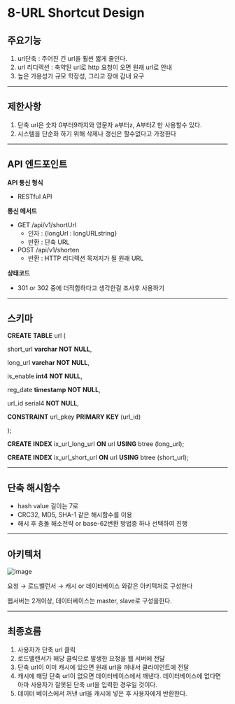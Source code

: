 # 8-URL Shortcut Design

## 주요기능

1. url단축 : 주어진 긴 url을 훨씬 짧게 줄인다.
2. url 리디렉션 : 축약된 url로 http 요청이 오면 원래 url로 안내
3. 높은 가용성가 규모 학장성, 그리고 장애 감내 요구
---

## 제한사항

1. 단축 url은 숫자 0부터9까지와 영문자 a부터z, A부터Z 만 사용할수 있다.
2. 시스템을 단순화 하기 위해 삭제나 갱신은 할수없다고 가정한다

---

## API 엔드포인트

**API 통신 형식**

- RESTful API

**통신 메서드**

- GET /api/v1/shortUrl
    - 인자 : {longUrl : longURLstring}
    - 반환 : 단축 URL
- POST /api/v1/shorten
    - 반환 : HTTP 리디렉션 목저지가 될 원래 URL

**상태코드**

- 301 or 302 중에 더적합하다고 생각한걸 조사후 사용하기

---

## 스키마

**CREATE** **TABLE** url (

short_url **varchar** **NOT** **NULL**,

long_url **varchar** **NOT** **NULL**,

is_enable **int4** **NOT** **NULL**,

reg_date **timestamp** **NOT** **NULL**,

url_id serial4 **NOT** **NULL**,

**CONSTRAINT** url_pkey **PRIMARY** **KEY** (url_id)

);

**CREATE** **INDEX** ix_url_long_url **ON** url **USING** btree (long_url);

**CREATE** **INDEX** ix_url_short_url **ON** url **USING** btree (short_url);

---

## 단축 해시함수

- hash value 길이는 7로
- CRC32, MD5, SHA-1 같은 해시함수를 이용
- 해시 후 충돌 해소전략 or base-62변환 방법중 하나 선택하여 진행

---

## 아키텍처

![image](https://github.com/user-attachments/assets/57d4da31-ced4-4044-b6ec-189df523c21d)

요청 → 로드밸런서 → 캐시 or 데이터베이스 와같은 아키텍처로 구성한다

웹서버는 2개이상, 데이터베이스는 master, slave로 구성을한다.

---

## 최종흐름

1. 사용자가 단축 url 클릭
2. 로드밸랜서가 해당 클릭으로 발생한 요청을 웹 서버에 전달
3. 단축 url이 이미 캐시에 있으면 원래 url을 꺼내서 클라이언트에 전달
4. 캐시에 해당 단축 url이 없으면 데이터베이스에서 깨낸다. 데이터베이스에 없다면 아마 사용자가 잘못된 단축 url을 입력한 경우일 것이다.
5. 데이터 베이스에서 꺼낸 url을 캐시에 넣은 후 사용자에게 반환한다.
